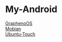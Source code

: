 # My-Android

[GraphenoOS](https://grapheneos.org/)  
[Mobian](https://mobian-project.org/)  
[Ubuntu-Touch](https://ubuntu-touch.io/)  
